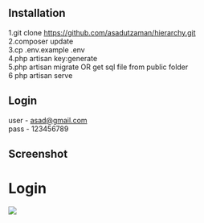 ## Installation

1.git clone https://github.com/asadutzaman/hierarchy.git <br>
2.composer update <br>
3.cp .env.example .env <br>
4.php artisan key:generate <br>
5.php artisan migrate OR get sql file from public folder <br>
6 php artisan serve <br>

## Login
user - asad@gmail.com <br>
pass - 123456789<br>

## Screenshot
# Login
<img src="{{ url('/')}}/public/image/login.png">
